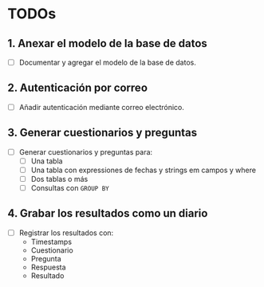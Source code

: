 # TODOs

## 1. Anexar el modelo de la base de datos
- [ ] Documentar y agregar el modelo de la base de datos.

## 2. Autenticación por correo
- [ ] Añadir autenticación mediante correo electrónico.

## 3. Generar cuestionarios y preguntas
- [ ] Generar cuestionarios y preguntas para:
  - [ ] Una tabla
  - [ ] Una tabla con expressiones de fechas y strings em campos y where
  - [ ] Dos tablas o más
  - [ ] Consultas con `GROUP BY`

## 4. Grabar los resultados como un diario
- [ ] Registrar los resultados con:
  - Timestamps
  - Cuestionario
  - Pregunta
  - Respuesta
  - Resultado
